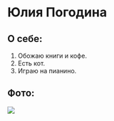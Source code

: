 # Юлия Погодина

## О себе:
1. Обожаю книги и кофе.
2. Есть кот.
3. Играю на пианино.

## Фото:

![](photo.jpg)